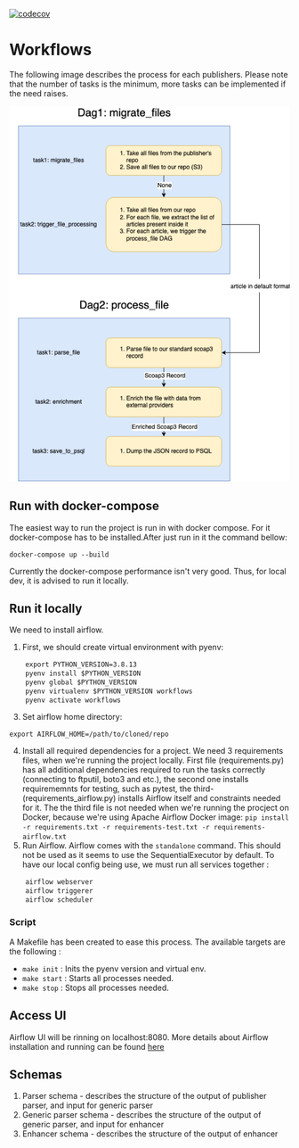 [![codecov](https://codecov.io/gh/cern-sis/workflows/branch/main/graph/badge.svg?token=00LZLXO5OD)](https://codecov.io/gh/cern-sis/workflows)

# Workflows

The following image describes the process for each publishers. Please note that the number of tasks is the minimum, more tasks can be implemented if the need raises.

![DAG Architecture](./airflow_workflows.png)

## Run with docker-compose

The easiest way to run the project is run in with docker compose.
For it docker-compose has to be installed.After just run in it the command bellow:

```
docker-compose up --build
```

Currently the docker-compose performance isn't very good. Thus, for local dev, it is advised to run it locally.

## Run it locally

We need to install airflow.

1. First, we should create virtual environment with pyenv:

```
    export PYTHON_VERSION=3.8.13
    pyenv install $PYTHON_VERSION
    pyenv global $PYTHON_VERSION
    pyenv virtualenv $PYTHON_VERSION workflows
    pyenv activate workflows
```

3. Set airflow home directory:

```
export AIRFLOW_HOME=/path/to/cloned/repo
```

4. Install all required dependencies for a project. We need 3 requirements files, when we're running the project locally. First file (requirements.py) has all additional dependencies required to run the tasks correctly (connecting to ftputil, boto3 and etc.), the second one installs requirememnts for testing, such as pytest, the third- (requirements_airflow.py) installs Airflow itself and constraints needed for it. The the third file is not needed when we're running the procject on Docker, because we're using Apache Airflow Docker image:
   `pip install -r requirements.txt -r requirements-test.txt -r requirements-airflow.txt`
5. Run Airflow. Airflow comes with the `standalone` command. This should not be used as it seems to use the SequentialExecutor by default. To have our local config being use, we must run all services together :

```
    airflow webserver
    airflow triggerer
    airflow scheduler
```

### Script

A Makefile has been created to ease this process. The available targets are the following :

- `make init` : Inits the pyenv version and virtual env.
- `make start` : Starts all processes needed.
- `make stop` : Stops all processes needed.

## Access UI

Airflow UI will be rinning on localhost:8080.
More details about Airflow installation and running can be found [here](https://airflow.apache.org/docs/apache-airflow/stable/start/local.html)

## Schemas

1. Parser schema - describes the structure of the output of publisher parser, and input for generic parser
2. Generic parser schema - describes the structure of the output of generic parser, and input for enhancer
3. Enhancer schema - describes the structure of the output of enhancer
